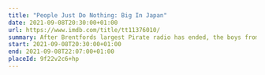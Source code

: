 ```yaml
---
title: "People Just Do Nothing: Big In Japan"
date: 2021-09-08T20:30:00+01:00
url: https://www.imdb.com/title/tt11376010/
summary: After Brentfords largest Pirate radio has ended, the boys from Kurupt FM find their way to Japan on a epic adventure in search of fortune and fame.
start: 2021-09-08T20:30:00+01:00
end: 2021-09-08T22:07:00+01:00
placeId: 9f22v2c6+hp
---
```

